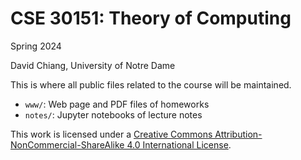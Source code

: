 # CSE 30151: Theory of Computing

Spring 2024

David Chiang, University of Notre Dame

This is where all public files related to the course will be maintained.

- `www/`:  Web page and PDF files of homeworks
- `notes/`: Jupyter notebooks of lecture notes

This work is licensed under a [Creative Commons Attribution-NonCommercial-ShareAlike 4.0 International License](http://creativecommons.org/licenses/by-nc-sa/4.0/).
